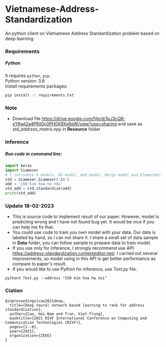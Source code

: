 # Vietnamese-Address-Standardization

An python client on Vietnamese Address Standardization problem based on deep learning.

### Requirements

##### Python
It requires ```python```, ```pip```. <br>
Python version: 3.8 <br>
Install requirements packages:
```sh
pip install -r requirements.txt
```
### Note
* Download file https://drive.google.com/file/d/1pJ3cQK-xYRwt2a4PRjI0c0PH0X9Xx6qW/view?usp=sharing and save as *std_address_matrix.npy* in **Resource** folder <br>

### Inference <br>
##### Run code in command line:
```python
import keras
import Siameser
# I introduce 4 models, AD model, Add model. Merge model and ElementWise model
std = Siameser.Siameser('AD')
add = '150 kim hoa hà nội'
std_add = std.standardize(add)
print(std_add)
```

### Update 18-02-2023
* This is source code to implement result of our paper. However, model is predicting wrong and I have not found bug yet. It would be nice if you can help me fix that.<br>
* You could use code to train you own model with your data. Our data is labeled by hand, so I can not share it. I share a small set of data sample in **Data** folder, you can follow sample to prepare data to train model. <br>
* If you use only for inference, I strongly recommend use API: https://address-standardization.contenteditor.net/. I carried out several improvements, so model using in this API is get better performance as compare to paper's result. <br>
* If you would like to use Python for inference, use *Test.py* file.
```
python3 Test.py --address "150 kim hoa ha noi"
```

### Ciation
```pyrhon
@inproceedings{cao2021deep,
  title={Deep neural network based learning to rank for address standardization},
  author={Cao, Hai-Nam and Tran, Viet-Trung},
  booktitle={2021 RIVF International Conference on Computing and Communication Technologies (RIVF)},
  pages={1--6},
  year={2021},
  organization={IEEE}
}
```
